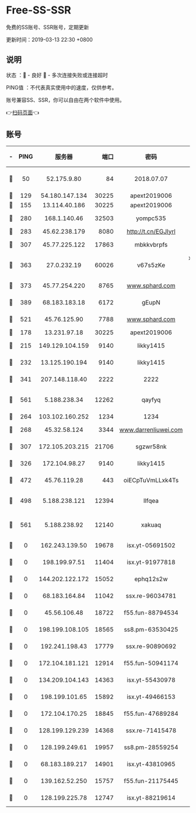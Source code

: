 # Free-SS-SSR

免费的SS账号、SSR账号，定期更新

更新时间：2019-03-13 22:30 +0800

## 说明

状态     ：🙂 - 良好 🙁 - 多次连接失败或连接超时

PING值   ：不代表真实使用中的速度，仅供参考。

账号兼容SS、SSR，你可以自由在两个软件中使用。

👉[扫码页面](https://liesauer.github.io/Free-SS-SSR/)👈

## 账号

|-|PING|服务器|端口|密码|加密方式|区域|
|:----:|:----:|:-----:|-----:|:----:|:----:|:----:|
|🙂|50|52.175.9.80|84|2018.07.07|chacha20-ietf-poly1305|HK|
|🙂|129|54.180.147.134|30225|apext2019006|chacha20|KR|
|🙂|155|13.114.40.186|30225|apext2019006|chacha20|JP|
|🙂|280|168.1.140.46|32503|yompc535|aes-256-cfb|AU|
|🙂|283|45.62.238.179|8080|http://t.cn/EGJIyrl|rc4-md5|CA|
|🙂|307|45.77.225.122|17863|mbkkvbrpfs|aes-256-cfb|GB|
|🙂|363|27.0.232.19|60026|v67s5zKe|xchacha20-ietf-poly1305|HK|
|🙂|373|45.77.254.220|8765|www.sphard.com|aes-256-cfb|SG|
|🙂|389|68.183.183.18|6172|gEupN|aes-256-cfb|SG|
|🙂|521|45.76.125.90|7788|www.sphard.com|aes-256-cfb|AU|
|🙂|178|13.231.97.18|30225|apext2019006|chacha20|JP|
|🙂|215|149.129.104.159|9140|likky1415|aes-256-cfb|HK|
|🙂|232|13.125.190.194|9140|likky1415|aes-256-cfb|KR|
|🙂|341|207.148.118.40|2222|2222|aes-256-cfb|SG|
|🙂|561|5.188.238.34|12262|qayfyq|chacha20-ietf-poly1305|BR|
|🙁|264|103.102.160.252|1234|1234|rc4-md5|JP|
|🙁|268|45.32.58.124|3344|www.darrenliuwei.com|aes-256-cfb|JP|
|🙁|307|172.105.203.215|21706|sgzwr58nk|aes-256-cfb|JP|
|🙁|326|172.104.98.27|9140|likky1415|aes-256-cfb|JP|
|🙁|472|45.76.119.28|443|oiECpTuVmLLxk4Ts|aes-256-cfb|AU|
|🙁|498|5.188.238.121|12394|llfqea|chacha20-ietf-poly1305|BR|
|🙁|561|5.188.238.92|12140|xakuaq|chacha20-ietf-poly1305|BR|
|🙁|0|162.243.139.50|19678|isx.yt-05691502|aes-256-cfb|US|
|🙁|0|198.199.97.51|11404|isx.yt-91977818|aes-256-cfb|US|
|🙁|0|144.202.122.172|15052|ephq12s2w|aes-256-cfb|US|
|🙁|0|68.183.164.84|11042|ssx.re-96034781|aes-256-cfb|US|
|🙁|0|45.56.106.48|18722|f55.fun-88794534|aes-256-cfb|US|
|🙁|0|198.199.108.105|18565|ss8.pm-63530425|aes-256-cfb|US|
|🙁|0|192.241.198.43|17779|ssx.re-90890692|aes-256-cfb|US|
|🙁|0|172.104.181.121|12914|f55.fun-50941174|aes-256-cfb|SG|
|🙁|0|134.209.104.143|14363|isx.yt-55430978|aes-256-cfb|SG|
|🙁|0|198.199.101.65|15892|isx.yt-49466153|aes-256-cfb|US|
|🙁|0|172.104.170.25|18845|f55.fun-47689284|aes-256-cfb|SG|
|🙁|0|128.199.129.239|14368|ssx.re-71415478|aes-256-cfb|SG|
|🙁|0|128.199.249.61|19957|ss8.pm-28559254|aes-256-cfb|SG|
|🙁|0|68.183.189.217|14901|isx.yt-43810965|aes-256-cfb|SG|
|🙁|0|139.162.52.250|15757|f55.fun-21175445|aes-256-cfb|SG|
|🙁|0|128.199.225.78|12747|isx.yt-88219614|aes-256-cfb|SG|
